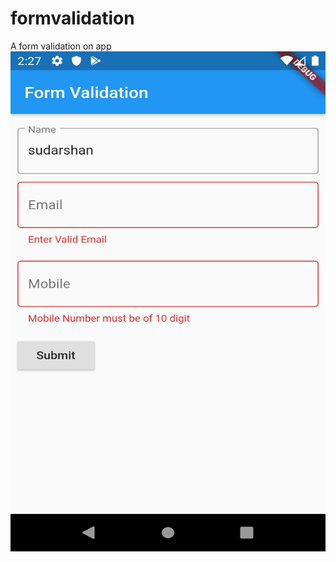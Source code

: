 # formvalidation

A form validation on app
<img src="Screenshot_1574930570.png" height=800px width=800px>
